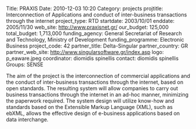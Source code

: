 Title: PRAXIS
Date: 2010-12-03 10:20
Category: projects
projtitle: Interconnection of Applications and conduct of inter-business transactions through the internet
project_type: RTD
startdate: 2003/10/01
enddate: 2005/11/30
web_site: http://www.praxisnet.gr/
our_budget: 125,000
total_budget: 1,713,000
funding_agency: General Secretariat of Research and Technology, Ministry of Development
funding_programme: Electronic Business
project_code: 42
partner_title: Delta-Singular
partner_country: GR
partner_web_site: http://www.singularsoftware.gr/index.asp
logo: p_eaware.jpeg
coordinator: diomidis spinellis
contact: diomidis spinellis
Groups: SENSE

The aim of the project is the interconnection of commercial applications
and the conduct of inter-business transactions through the internet,
based on open standards. The resulting system will allow companies to
carry out business transactions through the internet in an ad-hoc
manner, minimizing the paperwork required. The system design will
utilize know-how and standards based on the Extensible Markup Language
(XML), such as ebXML, allows the effective design of e-business
applications based on data interchange.
